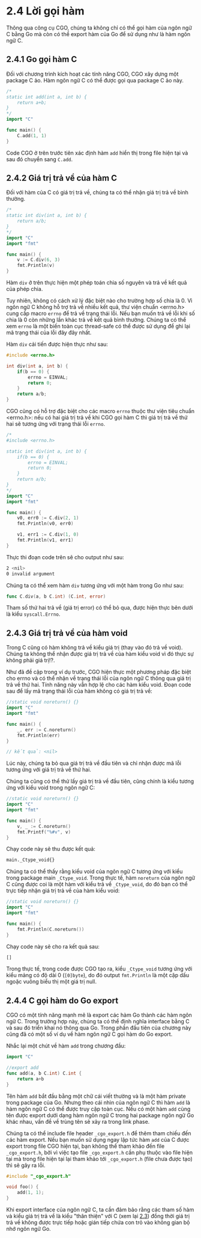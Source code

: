 # 2.4 Lời gọi hàm

Thông qua công cụ CGO, chúng ta không chỉ có thể gọi hàm của ngôn ngữ C bằng Go mà còn có thể export hàm của Go để sử dụng như là hàm ngôn ngữ C.

## 2.4.1 Go gọi hàm C

Đối với chương trình kích hoạt các tính năng CGO, CGO xây dựng một package C ảo. Hàm ngôn ngữ C có thể được gọi qua package C ảo này.

```go
/*
static int add(int a, int b) {
    return a+b;
}
*/
import "C"

func main() {
    C.add(1, 1)
}
```

Code CGO ở trên trước tiên xác định hàm `add` hiển thị trong file hiện tại và sau đó chuyển sang `C.add`.

## 2.4.2 Giá trị trả về của hàm C

Đối với hàm của C có giá trị trả về, chúng ta có thể nhận giá trị trả về bình thường.

```go
/*
static int div(int a, int b) {
    return a/b;
}
*/
import "C"
import "fmt"

func main() {
    v := C.div(6, 3)
    fmt.Println(v)
}
```

Hàm `div` ở trên thực hiện một phép toán chia số nguyên và trả về kết quả của phép chia.

Tuy nhiên, không có cách xử lý đặc biệt nào cho trường hợp số chia là 0. Vì ngôn ngữ C không hỗ trợ trả về nhiều kết quả, thư viện chuẩn <errno.h> cung cấp macro `errno` để trả về trạng thái lỗi. Nếu bạn muốn trả về lỗi khi số chia là 0 còn những lần khác trả về kết quả bình thường. Chúng ta có thể xem  `errno` là một biến toàn cục thread-safe có thể được sử dụng để ghi lại mã trạng thái của lỗi đây đây nhất.

Hàm `div` cải tiến được hiện thực như sau:

```c
#include <errno.h>

int div(int a, int b) {
    if(b == 0) {
        errno = EINVAL;
        return 0;
    }
    return a/b;
}
```

CGO cũng có hỗ trợ đặc biệt cho các macro `errno`  thuộc thư viện tiêu chuẩn <errno.h>: nếu có hai giá trị trả về khi CGO gọi hàm C thì giá trị trả về thứ hai sẽ tương ứng với trạng thái lỗi `errno`.

```go
/*
#include <errno.h>

static int div(int a, int b) {
    if(b == 0) {
        errno = EINVAL;
        return 0;
    }
    return a/b;
}
*/
import "C"
import "fmt"

func main() {
    v0, err0 := C.div(2, 1)
    fmt.Println(v0, err0)

    v1, err1 := C.div(1, 0)
    fmt.Println(v1, err1)
}
```

Thực thi đoạn code trên sẽ cho output như sau:

```sh
2 <nil>
0 invalid argument
```

Chúng ta có thể xem hàm `div` tương ứng với một hàm trong Go như sau:

```go
func C.div(a, b C.int) (C.int, error)
```

Tham số thứ hai trả về (giá trị error) có thể bỏ qua, được hiện thực bên dưới là kiểu `syscall.Errno`.

## 2.4.3 Giá trị trả về của hàm void

Trong C cũng có hàm không trả về kiểu giá trị (thay vào đó trả về void). Chúng ta không thể nhận được giá trị trả về của hàm kiểu void vì đó thực sự không phải giá trị!?.

Như đã đề cập trong ví dụ trước, CGO hiện thực một phương pháp đặc biệt cho errno và có thể nhận về  trạng thái lỗi của ngôn ngữ C thông qua giá trị trả về thứ hai. Tính năng này vẫn hợp lệ cho các hàm kiểu void. Đoạn code sau để lấy mã trạng thái lỗi của hàm không có giá trị trả về:

```go
//static void noreturn() {}
import "C"
import "fmt"

func main() {
    _, err := C.noreturn()
    fmt.Println(err)
}

// kết quả: <nil>
```

Lúc này, chúng ta bỏ qua giá trị trả về đầu tiên và chỉ nhận được mã lỗi tương ứng với giá trị trả về thứ hai.

Chúng ta cũng có thể thử lấy giá trị trả về đầu tiên, cũng chính là kiểu tương ứng với kiểu void trong ngôn ngữ C:

```go
//static void noreturn() {}
import "C"
import "fmt"

func main() {
    v, _ := C.noreturn()
    fmt.Printf("%#v", v)
}
```

Chạy code này sẽ thu được kết quả:

```sh
main._Ctype_void{}
```

Chúng ta có thể thấy rằng kiểu void của ngôn ngữ C tương ứng với kiểu trong package main  `_Ctype_void`. Trong thực tế, hàm `noreturn` của ngôn ngữ C cũng được coi là một hàm với kiểu trả về `_Ctype_void`, do đó bạn có thể trực tiếp nhận giá trị trả về của hàm kiểu void:

```go
//static void noreturn() {}
import "C"
import "fmt"

func main() {
    fmt.Println(C.noreturn())
}
```

Chạy code này sẽ cho ra kết quả sau:

```sh
[]
```

Trong thực tế, trong code được CGO tạo ra, kiểu `_Ctype_void` tương ứng với kiểu mảng có độ dài 0 (`[0]byte`), do đó output `fmt.Println` là một cặp dấu ngoặc vuông biểu thị một giá trị null.

## 2.4.4 C gọi hàm do Go export

CGO có một tính năng mạnh mẽ là export các hàm Go thành các hàm ngôn ngữ C. Trong trường hợp này, chúng ta có thể định nghĩa interface bằng C và sau đó triển khai nó thông qua Go. Trong phần đầu tiên của chương này cũng đã có một số ví dụ về hàm ngôn ngữ C gọi hàm do Go export.

Nhắc lại một chút về hàm `add` trong chương đầu:

```go
import "C"

//export add
func add(a, b C.int) C.int {
    return a+b
}
```

Tên hàm `add` bắt đầu bằng một chữ cái viết thường và là một hàm private trong package của Go. Nhưng theo cái nhìn của ngôn ngữ C thì hàm `add` là hàm ngôn ngữ C có thể được truy cập toàn cục. Nếu có một hàm `add` cùng tên được export dưới dạng hàm ngôn ngữ C trong hai package ngôn ngữ Go khác nhau, vấn đề về trùng tên sẽ xảy ra trong link phase.

Chúng ta có thể include file header `_cgo_export.h` để thêm tham chiếu đến các hàm export. Nếu bạn muốn sử dụng ngay lập tức hàm `add` của C được export trong file CGO hiện tại, bạn không thể tham khảo đến file `_cgo_export.h`,  bởi vì việc tạo file `_cgo_export.h`  cần phụ thuộc vào file hiện tại mà trong file hiện tại lại tham khảo tới `_cgo_export.h` (file chưa được tạo) thì sẽ gây ra lỗi.

```c
#include "_cgo_export.h"

void foo() {
    add(1, 1);
}
```

Khi export interface của ngôn ngữ C, ta cần đảm bảo rằng các tham số hàm và kiểu giá trị trả về là kiểu "thân thiện" với C (xem lại [2.3](./ch2-03-type-conversion.md)) đồng thời giá trị trả về không được trực tiếp hoặc gián tiếp chứa con trỏ vào không gian bộ nhớ ngôn ngữ Go.
